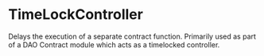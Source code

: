 # TimeLockController
 Delays the execution of a separate contract function. Primarily used as part of a DAO Contract module which acts as a timelocked controller.
